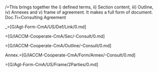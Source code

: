 /=This brings together the i) defined terms, ii) Section content, iii) Outline, iv) Annexes and v) frame of agreement.  It makes a full form of document.
Doc.Ti=Consulting Agreement

_=[G/Agt-Form-CmA/US/Def/Link/0.md]

=[G/IACCM-Cooperate-CmA/Sec/-Consult/0.md]

=[G/IACCM-Cooperate-CmA/Outline/-Consult/0.md]

Annex.=[G/IACCM-Cooperate-CmA/Form/Annex/-Consult/0.md]

=[G/Agt-Form-CmA/US/Frame/2Parties/0.md]